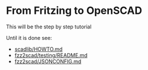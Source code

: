 # From Fritzing to OpenSCAD
This will be the step by step tutorial

Until it is done see:

  * [scadlib/HOWTO.md](https://github.com/htho/fzz2scad/blob/master/HOWTO.md)
  * [fzz2scad/testing/README.md](https://github.com/htho/scadlib/blob/master/testing/README.md)
  * [fzz2scad/JSONCONFIG.md](https://github.com/htho/scadlib/blob/master/fzz2scad/JSONCONFIG.md)
